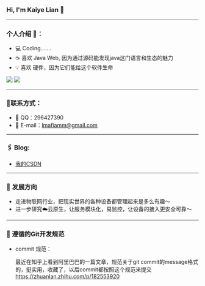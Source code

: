 ### Hi, I'm Kaiye Lian 👋
---
### 个人介绍 🗿：

- 💻 Coding.......
- ☕️ 喜欢 Java Web, 因为通过源码能发现java这门语言和生态的魅力
- 💡 喜欢 硬件，因为它们能给这个软件生命

![](https://github-readme-stats.vercel.app/api?username=lmafia&show_icons=true&title_color=ff2686&icon_color=ff2686&text_color=403339&bg_color=ffffff&hide_title=false)
![](https://github-readme-stats.vercel.app/api/top-langs/?username=lmafia&layout=compact)


---
### 📝联系方式：
- 📡 QQ：296427390
- 📧 E-mail：lmafiamm@gmail.com

---
### 🖇 Blog:
- [我的CSDN](https://blog.csdn.net/weixin_41974269)

---
### 🧔 发展方向
- 走进物联网行业，把现实世界的各种设备都管理起来是多么有趣～
- 进一步研究☁️云原生，让服务模块化，易监控，让设备的接入更安全可靠～
---

### 📕 遵循的Git开发规范

+ commit 规范：

  最近在知乎上看到阿里巴巴的一篇文章，规范关于git commit的message格式的，挺实用，收藏了，以后commit都按照这个规范来提交
  https://zhuanlan.zhihu.com/p/182553920


